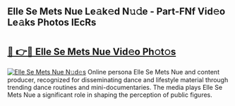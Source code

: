 ## Elle Se Mets Nue Le𝚊k𝚎d N𝚞𝚍e - Part-FNf Vid𝚎o Le𝚊ks Photos IEcRs

# <h2><a href="http://fb38km0.evod.top/?m=Elle+Se+Mets+Nue">🔗 👉🔴 Elle Se Mets Nue Vid𝚎o Ph𝚘t𝚘s</a></h2>

[![Elle Se Mets Nue N𝚞d𝚎s](https://i.imgur.com/8V9OHl7.gif)](http://fb38km0.evod.top/?m=Elle+Se+Mets+Nue)
Online persona Elle Se Mets Nue and content producer, recognized for disseminating dance and lifestyle material through trending dance routines and mini-documentaries. The media plays Elle Se Mets Nue a significant role in shaping the perception of public figures. 
